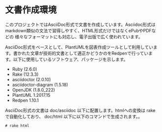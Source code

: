 # 文書作成環境

このプロジェクトではAsciiDoc形式で文書を作成しています。Asciidoc形式は
markdown類似の文法で習得しやすく、HTML形式だけではなくePubやPDFなどの
様々なフォーマットにも対応し、電子出版で広く使われています。

AsciiDoc形式をベースとして、PlantUMLを図表作成ツールとして利用していま
す。書かれた文章が技術的文書として適正かどうかのをRedpenで行っています。以下に使用しているソフトウェア、パッケージを示します。

* Ruby (2.6.0)
 * Rake (12.3.3)
 * asciidoctor (2.0.10)
 * asciidoctor-diagram (1.5.18)
* OpenJDK (1.8.0_222)
 * PlantUML 1.2017.15
 * Redpen 1.10.1
 
 AsciiDoc形式の文書は doc/asciidoc 以下に配置します。htmlへの変換は rake で自動化しており、 doc/html 以下に以下のコマンドで生成されます。。
 ```
 # rake html
 ```

